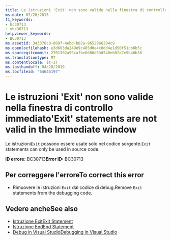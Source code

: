 ```yaml
---
title: Le istruzioni 'Exit' non sono valide nella finestra di controllo immediato
ms.date: 07/20/2015
f1_keywords:
- bc30713
- vbc30713
helpviewer_keywords:
- BC30713
ms.assetid: 343376c8-d89f-4ebd-b82a-9652966294c9
ms.openlocfilehash: e3d683da249e9c485d0e4c8dd4e1d50f51cb6b5c
ms.sourcegitcommit: 2701302a99cafbe0d86d53d540eb0fa7e9b46b36
ms.translationtype: MT
ms.contentlocale: it-IT
ms.lasthandoff: 04/28/2019
ms.locfileid: "64646197"
---
```

# <a name="exit-statements-are-not-valid-in-the-immediate-window"></a><span data-ttu-id="14f7c-102">Le istruzioni 'Exit' non sono valide nella finestra di controllo immediato</span><span class="sxs-lookup"><span data-stu-id="14f7c-102">'Exit' statements are not valid in the Immediate window</span></span>
<span data-ttu-id="14f7c-103">Le istruzioni`Exit` possono essere usate solo nel codice sorgente.</span><span class="sxs-lookup"><span data-stu-id="14f7c-103">`Exit` statements can only be used in source code.</span></span>  
  
 <span data-ttu-id="14f7c-104">**ID errore:** BC30713</span><span class="sxs-lookup"><span data-stu-id="14f7c-104">**Error ID:** BC30713</span></span>  
  
## <a name="to-correct-this-error"></a><span data-ttu-id="14f7c-105">Per correggere l'errore</span><span class="sxs-lookup"><span data-stu-id="14f7c-105">To correct this error</span></span>  
  
- <span data-ttu-id="14f7c-106">Rimuovere le istruzioni `Exit` dal codice di debug.</span><span class="sxs-lookup"><span data-stu-id="14f7c-106">Remove `Exit` statements from the debugging code.</span></span>  
  
## <a name="see-also"></a><span data-ttu-id="14f7c-107">Vedere anche</span><span class="sxs-lookup"><span data-stu-id="14f7c-107">See also</span></span>

- [<span data-ttu-id="14f7c-108">Istruzione Exit</span><span class="sxs-lookup"><span data-stu-id="14f7c-108">Exit Statement</span></span>](../../visual-basic/language-reference/statements/exit-statement.md)
- [<span data-ttu-id="14f7c-109">Istruzione End</span><span class="sxs-lookup"><span data-stu-id="14f7c-109">End Statement</span></span>](../../visual-basic/language-reference/statements/end-statement.md)
- [<span data-ttu-id="14f7c-110">Debug in Visual Studio</span><span class="sxs-lookup"><span data-stu-id="14f7c-110">Debugging in Visual Studio</span></span>](/visualstudio/debugger/debugging-in-visual-studio)

